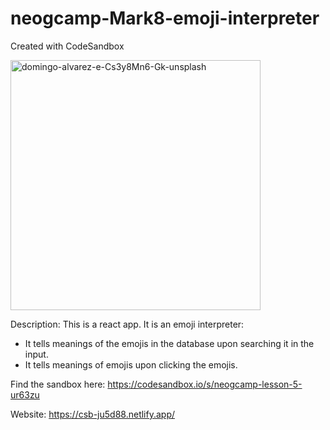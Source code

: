 # neogcamp-Mark8-emoji-interpreter
Created with CodeSandbox

<img src="https://user-images.githubusercontent.com/86553695/191794046-f3d929f8-9403-40d0-ac95-b1b6ead68eb4.jpg" alt="domingo-alvarez-e-Cs3y8Mn6-Gk-unsplash" width="400"/>

Description: This is a react app. It is an emoji interpreter:
* It tells meanings of the emojis in the database upon searching it in the input.
* It tells meanings of emojis upon clicking the emojis.

Find the sandbox here:
https://codesandbox.io/s/neogcamp-lesson-5-ur63zu

Website: https://csb-ju5d88.netlify.app/

